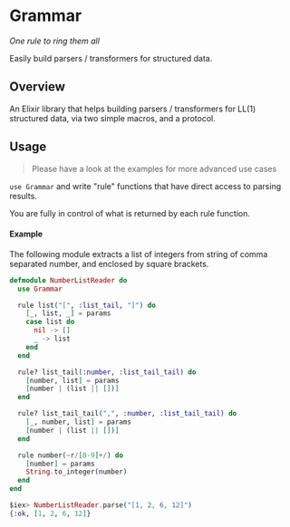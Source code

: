 # Grammar

*One rule to ring them all*

Easily build parsers / transformers for structured data.

## Overview

An Elixir library that helps building parsers / transformers for LL(1) structured data, via two simple macros, and a protocol.

## Usage

> Please have a look at the examples for more advanced use cases

`use Grammar` and write "rule" functions that have direct access to parsing results.

You are fully in control of what is returned by each rule function.

#### Example

The following module extracts a list of integers from string of comma separated number, and enclosed by square brackets.

```elixir
defmodule NumberListReader do
  use Grammar

  rule list("[", :list_tail, "]") do
    [_, list, _] = params
    case list do
      nil -> []
      _ -> list
    end
  end

  rule? list_tail(:number, :list_tail_tail) do
    [number, list] = params
    [number | (list || [])]
  end

  rule? list_tail_tail(",", :number, :list_tail_tail) do
    [_, number, list] = params
    [number | (list || [])]
  end

  rule number(~r/[0-9]+/) do
    [number] = params
    String.to_integer(number)
  end
end

$iex> NumberListReader.parse("[1, 2, 6, 12]")
{:ok, [1, 2, 6, 12]}
```
